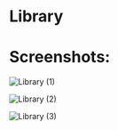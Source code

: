 # Library

# Screenshots:

![Library (1)](https://user-images.githubusercontent.com/72343665/230181749-840a2872-3dcf-45ea-849f-925ea7b9620d.jpg) 

![Library (2)](https://user-images.githubusercontent.com/72343665/230181952-b5d034d8-af80-40d2-b498-447cc6b33c62.jpg)

![Library (3)](https://user-images.githubusercontent.com/72343665/230181971-59e0ec13-1dff-4d3d-998e-d3d5c8f63988.jpg)
